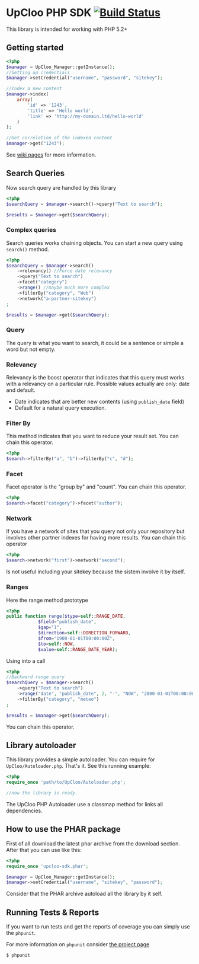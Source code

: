 # UpCloo PHP SDK [![Build Status](https://secure.travis-ci.org/wdalmut/upcloo-php-sdk.png)](http://travis-ci.org/wdalmut/upcloo-php-sdk?branch=master)

This library is intended for working with PHP 5.2+

## Getting started

```php
<?php
$manager = UpCloo_Manager::getInstance();
//Setting up credentials
$manager->setCredential("username", "password", "sitekey");

//Index a new content
$manager->index(
    array(
        'id' => '1243',
        'title' => 'Hello world',
        'link' => 'http://my-domain.ltd/hello-world'
    )
);

//Get correlation of the indexed content
$manager->get("1243");
```

See [wiki pages](upcloo-php-sdk/wiki) for more information.

## Search Queries

Now search query are handled by this library 

```php
<?php
$searchQuery = $manager->search()->query("Text to search");

$results = $manager->get($searchQuery);
```

### Complex queries

Search queries works chaining objects. You can start a new query
using ```search()``` method.

```php
<?php
$searchQuery = $manager->search()
    ->relevancy() //Force date relevancy
    ->query("Text to search")
    ->facet("category")
    ->range() //maybe much more complex
    ->filterBy("category", "Web")
    ->network("a-partner-sitekey")
;

$results = $manager->get($searchQuery);
```

### Query

The query is what you want to search, it could be a sentence or
simple a word but not empty.

### Relevancy

Relevancy is the boost operator that indicates that this query
must works with a relevancy on a particular rule. Possible 
values actually are only: date and default.

 * Date indicates that are better new contents (using ```publish_date```
field)
 * Default for a natural query execution.
 
### Filter By

This method indicates that you want to reduce your result set. You
can chain this operator.

```php
<?php
$search->filterBy("a", "b")->filterBy("c", "d");
```

### Facet

Facet operator is the "group by" and "count". You can chain this
operator.

```php
<?php
$search->facet("category")->facet("author");
```

### Network

If you have a network of sites that you query not only your
repository but involves other partner indexes for having more
results. You can chain this operator

```php
<?php
$search->network("first")->network("second");
``` 

Is not useful including your sitekey because the sistem involve
it by itself.

### Ranges 

Here the range method prototype

```php
<?php
public function range($type=self::RANGE_DATE, 
            $field="publish_date", 
            $gap="1", 
            $direction=self::DIRECTION_FORWARD, 
            $from="1900-01-01T00:00:00Z", 
            $to=self::NOW, 
            $value=self::RANGE_DATE_YEAR);
```

Using into a call

```php
<?php
//Backward range query
$searchQuery = $manager->search()
    ->query("Text to search")
    ->range("date", "publish_date", 2, "-", "NOW", "2000-01-01T00:00:00Z")
    ->filterBy("category", "meteo")
;

$results = $manager->get($searchQuery);
```

You can chain this operator.

## Library autoloader

This library provides a simple autoloader. You can 
require for ```UpCloo/Autoloader.php```. That's it. See this
running example:

```php
<?php
require_once 'path/to/UpCloo/Autoloader.php';

//now the library is ready.
```

The UpCloo PHP Autoloader use a classmap method for links all
dependencies.

## How to use the PHAR package

First of all download the latest phar archive from the download section.
After that you can use like this:

```php
<?php 
require_once 'upcloo-sdk.phar';

$manager = UpCloo_Manager::getInstance();
$manager->setCredential("username", "sitekey", "password");

```

Consider that the PHAR archive autoload all the library by it self.

## Running Tests & Reports

If you want to run tests and get the reports of coverage you can
simply use the ```phpunit```.

For more information on ```phpunit``` consider 
[the project page](http://www.phpunit.de/manual/current/en/) 

```
$ phpunit
```

